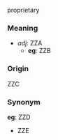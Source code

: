 proprietary
### Meaning
+ _adj_: ZZA
    + __eg__: ZZB

### Origin

ZZC

### Synonym

__eg__: ZZD

+ ZZE



